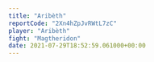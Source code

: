 ```yaml
---
title: "Aribèth"
reportCode: "2Xn4hZpJvRWtL7zC"
player: "Aribèth"
fight: "Magtheridon"
date: 2021-07-29T18:52:59.061000+00:00
---
```


